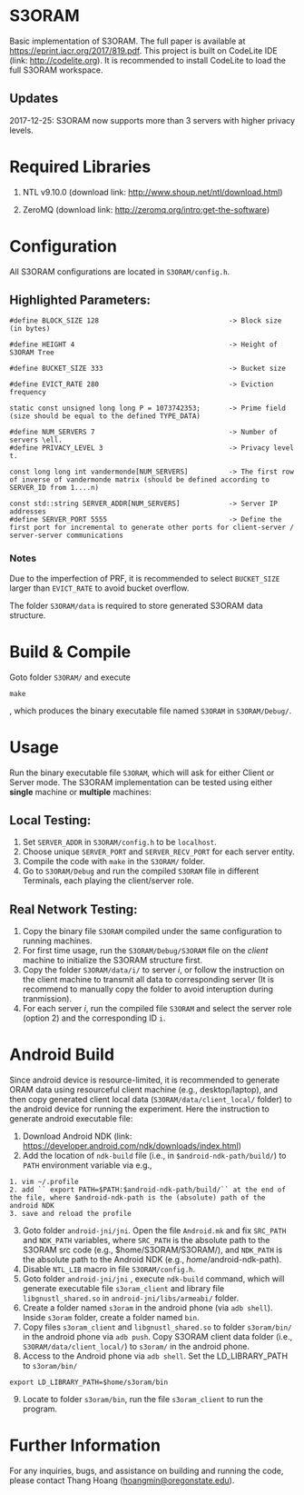 # S3ORAM
Basic implementation of S3ORAM. The full paper is available at https://eprint.iacr.org/2017/819.pdf. This project is built on CodeLite IDE (link: http://codelite.org). It is recommended to install CodeLite to load the full S3ORAM workspace. 

## Updates
2017-12-25: S3ORAM now supports more than 3 servers with higher privacy levels.


# Required Libraries
1. NTL v9.10.0 (download link: http://www.shoup.net/ntl/download.html)

2. ZeroMQ (download link: http://zeromq.org/intro:get-the-software)

# Configuration
All S3ORAM configurations are located in ```S3ORAM/config.h```. 

## Highlighted Parameters:
```
#define BLOCK_SIZE 128                                -> Block size (in bytes)

#define HEIGHT 4                                      -> Height of S3ORAM Tree

#define BUCKET_SIZE 333                               -> Bucket size

#define EVICT_RATE 280                                -> Eviction frequency

static const unsigned long long P = 1073742353;       -> Prime field (size should be equal to the defined TYPE_DATA)

#define NUM_SERVERS 7                                 -> Number of servers \ell.
#define PRIVACY_LEVEL 3                               -> Privacy level t. 

const long long int vandermonde[NUM_SERVERS]          -> The first row of inverse of vandermonde matrix (should be defined according to SERVER_ID from 1....n)

const std::string SERVER_ADDR[NUM_SERVERS]            -> Server IP addresses
#define SERVER_PORT 5555                              -> Define the first port for incremental to generate other ports for client-server / server-server communications

```

### Notes
Due to the imperfection of PRF, it is recommended to select ```BUCKET_SIZE``` larger than ```EVICT_RATE``` to avoid bucket overflow.

The folder ```S3ORAM/data``` is required to store generated S3ORAM data structure.

# Build & Compile
Goto folder ``S3ORAM/`` and execute
``` 
make
```

, which produces the binary executable file named ```S3ORAM``` in ``S3ORAM/Debug/``.

# Usage

Run the binary executable file ```S3ORAM```, which will ask for either Client or Server mode. The S3ORAM implementation can be tested using either **single** machine or **multiple** machines:


## Local Testing:
1. Set ``SERVER_ADDR`` in ``S3ORAM/config.h`` to be ``localhost``. 
2. Choose unique ``SERVER_PORT`` and ``SERVER_RECV_PORT`` for each server entity. 
3. Compile the code with ``make`` in the ``S3ORAM/`` folder. 
4. Go to ``S3ORAM/Debug`` and run the compiled ``S3ORAM`` file in different Terminals, each playing the client/server role.

## Real Network Testing:
1. Copy the binary file ``S3ORAM`` compiled under the same configuration to running machines. 
2. For first time usage, run the ``S3ORAM/Debug/S3ORAM`` file on the *client* machine to initialize the S3ORAM structure first.
3. Copy the folder ``S3ORAM/data/i/`` to server *i*, or follow the instruction on the client machine to transmit all data to corresponding server (It is recommend to manually copy the folder to avoid interuption during tranmission).
4. For each server *i*, run the compiled file ``S3ORAM`` and select the server role (option 2) and the corresponding ID ``i``.


# Android Build
Since android device is resource-limited, it is recommended to generate ORAM data using resourceful client machine (e.g., desktop/laptop), and then copy generated client local data (``S3ORAM/data/client_local/`` folder) to the android device for running the experiment. Here the instruction to generate android executable file:


1. Download Android NDK (link: https://developer.android.com/ndk/downloads/index.html)
2. Add the location of ``ndk-build`` file (i.e., in ``$android-ndk-path/build/``) to ``PATH`` environment variable via e.g.,

``` 
1. vim ~/.profile
2. add `` export PATH=$PATH:$android-ndk-path/build/`` at the end of the file, where $android-ndk-path is the (absolute) path of the android NDK
3. save and reload the profile
```

3. Goto folder ``android-jni/jni``. Open the file ``Android.mk`` and fix ``SRC_PATH`` and ``NDK_PATH`` variables, where ``SRC_PATH`` is the absolute path to  the  S3ORAM src code (e.g., $home/S3ORAM/S3ORAM/), and ``NDK_PATH`` is the absolute path to the Android NDK (e.g., $home/$android-ndk-path).
4. Disable ``NTL_LIB`` macro in file ``S3ORAM/config.h``.
5. Goto folder ``android-jni/jni`` , execute ``ndk-build`` command, which will generate executable file ``s3oram_client`` and library file ``libgnustl_shared.so`` in ``android-jni/libs/armeabi/`` folder.
6. Create a folder named ``s3oram`` in the android phone (via ``adb shell``). Inside ``s3oram`` folder, create a folder named ``bin``.
7. Copy files ``s3oram_client`` and ``libgnustl_shared.so`` to folder ``s3oram/bin/`` in the android phone via ``adb push``. Copy S3ORAM client data folder (i.e., ``S3ORAM/data/client_local/``) to ``s3oram/`` in the android phone.
8. Access to the Android phone via ``adb shell``. Set the LD_LIBRARY_PATH to ``s3oram/bin/`` 
 ```
export LD_LIBRARY_PATH=$home/s3oram/bin
```
9. Locate to folder ``s3oram/bin``, run the file ``s3oram_client`` to run the program.

# Further Information
For any inquiries, bugs, and assistance on building and running the code, please contact Thang Hoang (hoangmin@oregonstate.edu).
